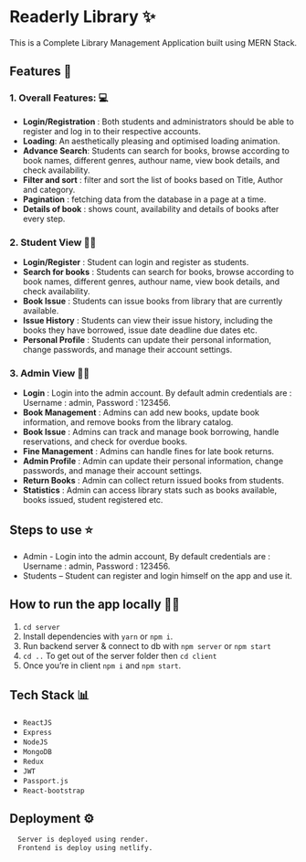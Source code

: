 
# Readerly Library ✨

This is a Complete Library Management Application built using MERN Stack.

## Features 🚀

### 1. Overall Features: 💻
* **Login/Registration** : Both students and administrators should be able to register and log in to their respective accounts.
* **Loading**: An aesthetically pleasing and optimised loading animation.
* **Advance Search**: Students can search for books, browse according to book names, different genres, authour name, view book details, and check availability.
* **Filter and sort** :  filter and sort the list of books based on Title, Author and category.
* **Pagination** : fetching data from the database in a page at a time.
* **Details of book** : shows count, availability and details of books after every step.

### 2. Student View 🧑‍🎓
* **Login/Register** : Student can login and register as students.
* **Search for books** : Students can search for books, browse according to book names, different genres, authour name, view book details, and check availability.
* **Book Issue** : Students can issue books from library that are currently available.
* **Issue History** : Students can view their issue history, including the books they have borrowed, issue date deadline due dates etc.
* **Personal Profile** : Students can update their personal information, change passwords, and manage their account settings.

### 3. Admin View  🧑‍🏫
* **Login** : Login into the admin account. By default admin credentials are : Username :  admin,  Password :`123456.
* **Book Management** : Admins can add new books, update book information, and remove books from the library catalog.
* **Book Issue** :  Admins can track and manage book borrowing, handle reservations, and check for overdue books.
* **Fine Management** : Admins can handle fines for late book returns.
* **Admin Profile** : Admin can update their personal information, change passwords, and manage their account settings.
* **Return Books** : Admin can collect return issued books from students.
* **Statistics** : Admin can access library stats such as books available, books issued, student registered etc.


## Steps to use ⭐
* Admin -
  Login into the admin account, By default credentials are : Username :  admin,  Password : 123456.
* Students – 
  Student can register and login himself on the app and use it.


## How to run the app locally 👨‍💻
1. `cd server`
2. Install dependencies with `yarn` or `npm i`.
3. Run backend server & connect to db with `npm server` or `npm start`
4. `cd ..` To get out of the server folder then `cd client`
5. Once you’re in client `npm i` and `npm start`.

<!-- ## Screenshots

![App Screenshot](https://via.placeholder.com/468x300?text=App+Screenshot+Here)
-->


## Tech Stack 📊
* `ReactJS`
* `Express`
* `NodeJS`
* `MongoDB`
* `Redux`
* `JWT`
* `Passport.js`
* `React-bootstrap`


## Deployment ⚙️

```bash
  Server is deployed using render.
  Frontend is deploy using netlify.
```

